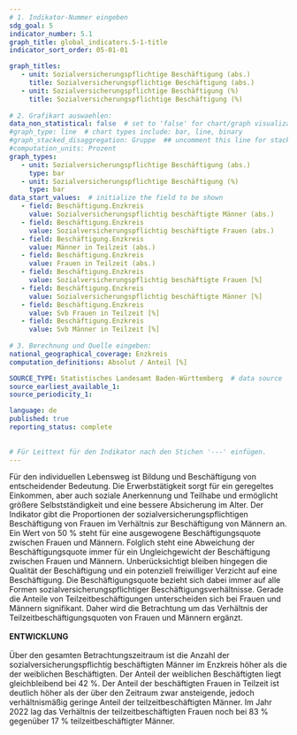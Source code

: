 ```yaml
---
# 1. Indikator-Nummer eingeben 
sdg_goal: 5
indicator_number: 5.1
graph_title: global_indicators.5-1-title
indicator_sort_order: 05-01-01

graph_titles:
   - unit: Sozialversicherungspflichtige Beschäftigung (abs.)
     title: Sozialversicherungspflichtige Beschäftigung (abs.)
   - unit: Sozialversicherungspflichtige Beschäftigung (%)
     title: Sozialversicherungspflichtige Beschäftigung (%)
 
# 2. Grafikart auswaehlen: 
data_non_statistical: false  # set to 'false' for chart/graph visualization 
#graph_type: line  # chart types include: bar, line, binary 
#graph_stacked_disaggregation: Gruppe  ## uncomment this line for stacked bars. eplace 'Geschlecht' with the field of aggregation. 
#computation_units: Prozent 
graph_types:
   - unit: Sozialversicherungspflichtige Beschäftigung (abs.)
     type: bar
   - unit: Sozialversicherungspflichtige Beschäftigung (%)
     type: bar
data_start_values:  # initialize the field to be shown  
   - field: Beschäftigung.Enzkreis
     value: Sozialversicherungspflichtig beschäftigte Männer (abs.)
   - field: Beschäftigung.Enzkreis
     value: Sozialversicherungspflichtig beschäftigte Frauen (abs.)
   - field: Beschäftigung.Enzkreis
     value: Männer in Teilzeit (abs.)
   - field: Beschäftigung.Enzkreis
     value: Frauen in Teilzeit (abs.)
   - field: Beschäftigung.Enzkreis
     value: Sozialversicherungspflichtig beschäftigte Frauen [%]
   - field: Beschäftigung.Enzkreis
     value: Sozialversicherungspflichtig beschäftigte Männer [%]
   - field: Beschäftigung.Enzkreis
     value: Svb Frauen in Teilzeit [%]
   - field: Beschäftigung.Enzkreis
     value: Svb Männer in Teilzeit [%]
 
# 3. Berechnung und Quelle eingeben: 
national_geographical_coverage: Enzkreis
computation_definitions: Absolut / Anteil [%]

SOURCE_TYPE: Statistisches Landesamt Baden-Württemberg  # data source  
source_earliest_available_1: 
source_periodicity_1: 

language: de   
published: true 
reporting_status: complete
 
 
# Für Leittext für den Indikator nach den Stichen '---' einfügen. 
---
```

Für den individuellen Lebensweg ist Bildung und Beschäftigung von entscheidender Bedeutung. Die Erwerbstätigkeit sorgt für ein geregeltes Einkommen, aber auch soziale Anerkennung und Teilhabe und ermöglicht größere Selbstständigkeit und eine bessere Absicherung im Alter. Der Indikator gibt die Proportionen der sozialversicherungspflichtigen Beschäftigung von Frauen im Verhältnis zur Beschäftigung von Männern an. Ein Wert von 50 % steht für eine ausgewogene Beschäftigungsquote zwischen Frauen und Männern. Folglich steht eine Abweichung der Beschäftigungsquote immer für ein Ungleichgewicht der Beschäftigung zwischen Frauen und Männern. Unberücksichtigt bleiben hingegen die Qualität der Beschäftigung und ein potenziell freiwilliger Verzicht auf eine Beschäftigung. Die Beschäftigungsquote bezieht sich dabei immer auf alle Formen sozialversicherungspflichtiger Beschäftigungsverhältnisse. Gerade die Anteile von Teilzeitbeschäftigungen unterscheiden sich bei Frauen und Männern signifikant. Daher wird die Betrachtung um das Verhältnis der Teilzeitbeschäftigungsquoten von Frauen und Männern ergänzt. <br>
<br>
**ENTWICKLUNG** <br>
<br>
Über den gesamten Betrachtungszeitraum ist die Anzahl der sozialversicherungspflichtig beschäftigten Männer im Enzkreis höher als die der weiblichen Beschäftigten. Der Anteil der weiblichen Beschäftigten liegt gleichbleibend bei 42 %. Der Anteil der beschäftigten Frauen in Teilzeit ist deutlich höher als der über den Zeitraum zwar ansteigende, jedoch verhältnismäßig geringe Anteil der teilzeitbeschäftigten Männer. Im Jahr 2022 lag das Verhältnis der teilzeitbeschäftigten Frauen noch bei 83 % gegenüber 17 % teilzeitbeschäftigter Männer.
